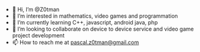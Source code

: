 - 👋 Hi, I’m @Z0tman
- 👀 I’m interested in mathematics, video games and programmation
- 🌱 I’m currently learning C++, javascript, android java, php
- 💞️ I’m looking to collaborate on device to device service and video game project development
- 📫 How to reach me at pascal.z0tman@gmail.com

<!---
Z0tman/Z0tman is a ✨ special ✨ repository because its `README.md` (this file) appears on your GitHub profile.
You can click the Preview link to take a look at your changes.
--->
